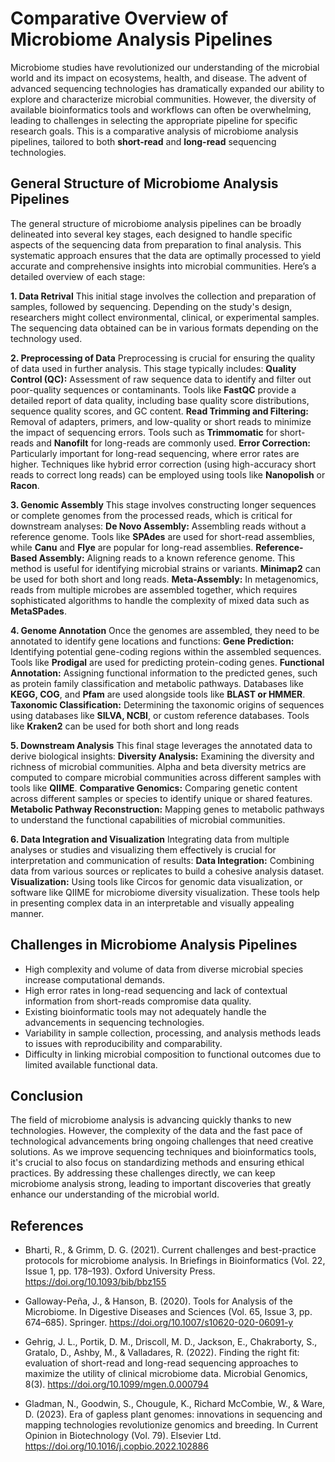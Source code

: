 <h1>Comparative Overview of Microbiome Analysis Pipelines</h1>

Microbiome studies have revolutionized our understanding of the microbial world and its impact on ecosystems, health, and disease. The advent of advanced sequencing technologies has dramatically expanded our ability to explore and characterize microbial communities. However, the diversity of available bioinformatics tools and workflows can often be overwhelming, leading to challenges in selecting the appropriate pipeline for specific research goals. This is a comparative analysis of microbiome analysis pipelines, tailored to both **short-read** and **long-read** sequencing technologies.

<h2>General Structure of Microbiome Analysis Pipelines</h2>

The general structure of microbiome analysis pipelines can be broadly delineated into several key stages, each designed to handle specific aspects of the sequencing data from preparation to final analysis. This systematic approach ensures that the data are optimally processed to yield accurate and comprehensive insights into microbial communities. Here’s a detailed overview of each stage: 

**1. Data Retrival** This initial stage involves the collection and preparation of samples, followed by sequencing. Depending on the study's design, researchers might collect environmental, clinical, or experimental samples. The sequencing data obtained can be in various formats depending on the technology used. 

**2. Preprocessing of Data** Preprocessing is crucial for ensuring the quality of data used in further analysis. This stage typically includes: 
**Quality Control (QC):** Assessment of raw sequence data to identify and filter out poor-quality sequences or contaminants. Tools like **FastQC** provide a detailed report of data quality, including base quality score distributions, sequence quality scores, and GC content.
 **Read Trimming and Filtering:** Removal of adapters, primers, and low-quality or short reads to minimize the impact of sequencing errors. Tools such as **Trimmomatic** for short-reads and **Nanofilt** for long-reads are commonly used. 
**Error Correction:** Particularly important for long-read sequencing, where error rates are higher. Techniques like hybrid error correction (using high-accuracy short reads to correct long reads) can be employed using tools like **Nanopolish** or **Racon**. 

**3. Genomic Assembly** This stage involves constructing longer sequences or complete genomes from the processed reads, which is critical for downstream analyses: 
**De Novo Assembly:** Assembling reads without a reference genome. Tools like **SPAdes** are used for short-read assemblies, while **Canu** and **Flye** are popular for long-read assemblies. 
**Reference-Based Assembly:** Aligning reads to a known reference genome. This method is useful for identifying microbial strains or variants. **Minimap2** can be used for both short and long reads. 
**Meta-Assembly:** In metagenomics, reads from multiple microbes are assembled together, which requires sophisticated algorithms to handle the complexity of mixed data such as **MetaSPades**. 

**4. Genome Annotation** Once the genomes are assembled, they need to be annotated to identify gene locations and functions: 
**Gene Prediction:** Identifying potential gene-coding regions within the assembled sequences. Tools like **Prodigal** are used for predicting protein-coding genes. 
**Functional Annotation:** Assigning functional information to the predicted genes, such as protein family classification and metabolic pathways. Databases like **KEGG, COG**, and **Pfam** are used alongside tools like **BLAST or HMMER**. 
**Taxonomic Classification:** Determining the taxonomic origins of sequences using databases like **SILVA, NCBI**, or custom reference databases. Tools like **Kraken2** can be used for both short and long reads  

**5. Downstream Analysis** This final stage leverages the annotated data to derive biological insights: 
**Diversity Analysis:** Examining the diversity and richness of microbial communities. Alpha and beta diversity metrics are computed to compare microbial communities across different samples with tools like **QIIME**. 
**Comparative Genomics:** Comparing genetic content across different samples or species to identify unique or shared features. 
**Metabolic Pathway Reconstruction:** Mapping genes to metabolic pathways to understand the functional capabilities of microbial communities. 

**6. Data Integration and Visualization** Integrating data from multiple analyses or studies and visualizing them effectively is crucial for interpretation and communication of results: 
**Data Integration:** Combining data from various sources or replicates to build a cohesive analysis dataset. 
**Visualization:** Using tools like Circos for genomic data visualization, or software like QIIME for microbiome diversity visualization. These tools help in presenting complex data in an interpretable and visually appealing manner.

<h2>Challenges in Microbiome Analysis Pipelines</h2>

- High complexity and volume of data from diverse microbial species increase computational demands.
- High error rates in long-read sequencing and lack of contextual information from short-reads compromise data quality.
- Existing bioinformatic tools may not adequately handle the advancements in sequencing technologies.
- Variability in sample collection, processing, and analysis methods leads to issues with reproducibility and comparability.
- Difficulty in linking microbial composition to functional outcomes due to limited available functional data.

<h2>Conclusion</h2>
The field of microbiome analysis is advancing quickly thanks to new technologies. However, the complexity of the data and the fast pace of technological advancements bring ongoing challenges that need creative solutions. As we improve sequencing techniques and bioinformatics tools, it's crucial to also focus on standardizing methods and ensuring ethical practices. By addressing these challenges directly, we can keep microbiome analysis strong, leading to important discoveries that greatly enhance our understanding of the microbial world.

<h2>References</h2>

- Bharti, R., & Grimm, D. G. (2021). Current challenges and best-practice protocols for microbiome analysis. In Briefings in Bioinformatics (Vol. 22, Issue 1, pp. 178–193). Oxford University Press. https://doi.org/10.1093/bib/bbz155

- Galloway-Peña, J., & Hanson, B. (2020). Tools for Analysis of the Microbiome. In Digestive Diseases and Sciences (Vol. 65, Issue 3, pp. 674–685). Springer. https://doi.org/10.1007/s10620-020-06091-y
  
- Gehrig, J. L., Portik, D. M., Driscoll, M. D., Jackson, E., Chakraborty, S., Gratalo, D., Ashby, M., & Valladares, R. (2022). Finding the right fit: evaluation of short-read and long-read sequencing approaches to maximize the utility of clinical microbiome data. Microbial Genomics, 8(3). https://doi.org/10.1099/mgen.0.000794
  
- Gladman, N., Goodwin, S., Chougule, K., Richard McCombie, W., & Ware, D. (2023). Era of gapless plant genomes: innovations in sequencing and mapping technologies revolutionize genomics and breeding. In Current Opinion in Biotechnology (Vol. 79). Elsevier Ltd. https://doi.org/10.1016/j.copbio.2022.102886

